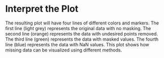 # Interpret the Plot

The resulting plot will have four lines of different colors and markers. The first line (light grey) represents the original data with no masking. The second line (orange) represents the data with undesired points removed. The third line (green) represents the data with masked values. The fourth line (blue) represents the data with NaN values. This plot shows how missing data can be visualized using different methods.
